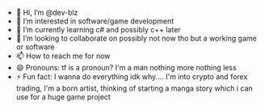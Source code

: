 - 👋 Hi, I’m @dev-blz
- 👀 I’m interested in software/game development 
- 🌱 I’m currently learning c# and possibly c++ later
- 💞️ I’m looking to collaborate on possibly not now tho but a working game or software
- 📫 How to reach me for now
- 😄 Pronouns: tf is a pronoun? I'm a man nothing more nothing less
- ⚡ Fun fact: I wanna do everything idk why.... I'm into crypto and forex trading, I'm a born artist, thinking of starting a manga story which i can use for a huge game project

<!---
dev-blz/dev-blz is a ✨ special ✨ repository because its `README.md` (this file) appears on your GitHub profile.
You can click the Preview link to take a look at your changes.
--->
